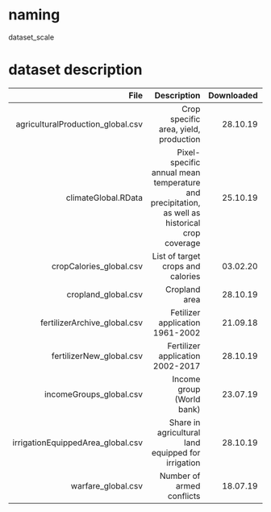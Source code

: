 # naming
dataset_scale

# dataset description
|File        |Description |Downloaded  |source      |
| ----------:| ----------:| ----------:| ----------:|  
|agriculturalProduction_global.csv| Crop specific area, yield, production| 28.10.19 | http://www.fao.org/faostat/en/#data/QC |
|climateGlobal.RData | Pixel-specific annual mean temperature and precipitation, as well as historical crop coverage | 25.10.19 | https://www.esrl.noaa.gov/psd/data/gridded/data.UDel_AirT_Precip.html http://nelson.wisc.edu/sage/data-and-models/crop-calendar-dataset/ArcINFO5min.php ftp://ftp.pbl.nl/../hyde/hyde3.2/|
|cropCalories_global.csv| List of target crops and calories | 03.02.20 | http://www.fao.org/docrep/003/x9892e/X9892e05.htm#P8217_125315|
|cropland_global.csv| Cropland area | 28.10.19 | http://www.fao.org/faostat/en/#data/RL|
|fertilizerArchive_global.csv| Fetilizer application 1961-2002 | 21.09.18 | http://www.fao.org/faostat/en/#data/RA|
|fertilizerNew_global.csv| Fertilizer application 2002-2017 | 28.10.19 | http://www.fao.org/faostat/en/#data/RFN|
|incomeGroups_global.csv| Income group (World bank) | 23.07.19 | https://datahelpdesk.worldbank.org/knowledgebase/articles/906519|
|irrigationEquippedArea_global.csv| Share in agricultural land equipped for irrigation | 28.10.19 | http://www.fao.org/faostat/en/#data/EL|
|warfare_global.csv| Number of armed conflicts | 18.07.19 | http://systemicpeace.org/inscrdata.html|
